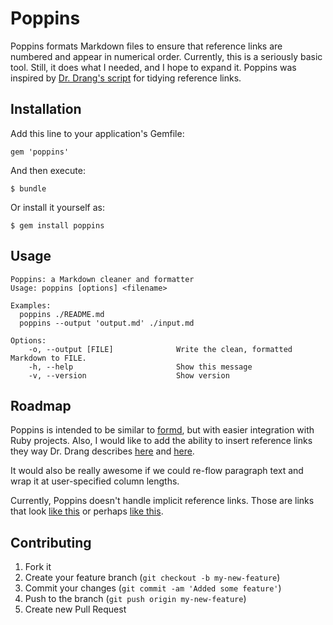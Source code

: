 # Poppins

Poppins formats Markdown files to ensure that reference links are
numbered and appear in numerical order.  Currently, this is a seriously
basic tool.  Still, it does what I needed, and I hope to expand it.
Poppins was inspired by [Dr. Drang's script][1] for tidying reference
links.

## Installation

Add this line to your application's Gemfile:

    gem 'poppins'

And then execute:

    $ bundle

Or install it yourself as:

    $ gem install poppins

## Usage

    Poppins: a Markdown cleaner and formatter
    Usage: poppins [options] <filename>
    
    Examples:
      poppins ./README.md
      poppins --output 'output.md' ./input.md
    
    Options:
        -o, --output [FILE]              Write the clean, formatted Markdown to FILE.
        -h, --help                       Show this message
        -v, --version                    Show version

## Roadmap

Poppins is intended to be similar to [formd][2], but with easier
integration with Ruby projects.  Also, I would like to add the ability
to insert reference links they way Dr. Drang describes
[here](http://www.leancrew.com/all-this/2012/08/markdown-reference-links-in-bbedit/)
and [here][3].

It would also be really awesome if we could re-flow paragraph text and
wrap it at user-specified column lengths.

Currently, Poppins doesn't handle implicit reference links.  Those are
links that look [like this] or perhaps [like this][].


## Contributing

1. Fork it
2. Create your feature branch (`git checkout -b my-new-feature`)
3. Commit your changes (`git commit -am 'Added some feature'`)
4. Push to the branch (`git push origin my-new-feature`)
5. Create new Pull Request



[1]: http://www.leancrew.com/all-this/2012/09/tidying-markdown-reference-links/
[2]: http://www.drbunsen.org/formd-a-markdown-formatting-tool.html
[3]: http://www.leancrew.com/all-this/2012/08/more-markdown-reference-links-in-bbedit/

[like this]: http://google.com
